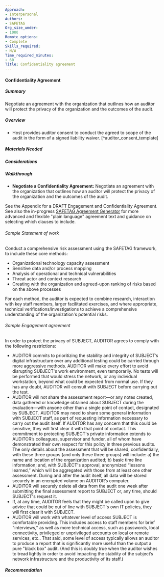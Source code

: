 ```yaml
---
Approach:
- Interpersonal
Authors:
- SAFETAG
Org_size_under:
- 1000
Remote_options:
- Complete
Skills_required:
- N/A
Time_required_minutes:
- 60
Title: Confidentiality agreement
---
```


#### Confidentiality Agreement

##### Summary
Negotiate an agreement with the organization that outlines how an auditor will protect the privacy of the organization and the outcomes of the audit.

##### Overview

  * Host provides auditor consent to conduct the agreed to scope of the audit in the form of a signed liability waiver. [^auditor_consent_template]

##### Materials Needed

##### Considerations

##### Walkthrough

* **Negotiate a Confidentiality Agreement:** Negotiate an agreement with the organization that outlines how an auditor will protect the privacy of the organization and the outcomes of the audit.

See the Appendix for a DRAFT Engagement and Confidentiality Agreement. See also the in-progress [SAFETAG Agreement Generator](https://github.com/SAFETAG/safetag_agreement_generator) for  more advanced and flexible "plain language" agreement text and guidance on selecting which clauses to include.

###### Sample Statement of work

Conduct a comprehensive risk assessment using the SAFETAG framework, to include these core methods:

* Organizational technology capacity assessment
* Sensitive data and/or process mapping
* Analysis of operational and technical vulnerabilities
* Threat actor and context research
* Creating with the organization and agreed-upon ranking of risks based on the above processes

For each method, the auditor is expected to combine research, interaction with key staff members, larger facilitated exercises, and where appropriate, technical verifications/investigations to achieve a comprehensive understanding of the organization's potential risks.

###### Sample Engagement agreement

In order to protect the privacy of SUBJECT, AUDITOR agrees to comply with the following restrictions:

  * AUDITOR commits to prioritizing the stability and integrity of SUBJECT’s digital infrastructure over any additional testing could be carried through more aggressive methods. AUDITOR will make every effort to avoid disrupting SUBJECT's work environment, even temporarily. No tests will be performed that would stress the network, or any individual workstation, beyond what could be expected from normal use. If they has any doubt, AUDITOR will consult with SUBJECT before carrying out the test.
  * AUDITOR will not share the assessment report—or any notes created, data gathered or knowledge obtained about SUBJECT during the evaluation—with anyone other than a single point of contact, designated by SUBJECT. AUDITOR may need to share some general information with SUBJECT staff, as part of requesting information necessary to carry out the audit itself. If AUDITOR has any concern that this could be sensitive, they will first clear it with that point of contact. This commitment to protecting SUBJECT's private information extends to AUDITOR’s colleagues, supervisor and funder, all of whom have demonstrated their own respect for this policy in three previous audits. The only details about the assessment that will be shared, confidentially, with these three groups (and only these three groups) will include: a) the name and location of the organization audited; b) basic time line information; and, with SUBJECT's approval, anonymized “lessons learned,” which will be aggregated with those from at least one other assessment. During and after the audit itself, all data will be stored securely in an encrypted volume on AUDITOR’s computer.
  * AUDITOR will securely delete all data from the audit one week after submitting the final assessment report to SUBJECT or, any time, should SUBJECT's request it.
  * If, at any time, AUDITOR feels that they might be called upon to give advice that could be out of line with SUBJECT's own IT policies, they will first clear it with SUBJECT.
  * AUDITOR will work with whatever level of access SUBJECT is comfortable providing. This includes access to staff members for brief "interviews," as well as more technical access, such as passwords, local connectivity, privileged or unprivileged accounts on local or remote services, etc.. That said, some level of access typically allows an auditor to produce a report that is significantly more useful than the output a pure "black box" audit. (And this is doubly true when the auditor wishes to tread lightly in order to avoid impacting the stability of the subject’s network infrastructure and the productivity of its staff.)


##### Recommendation